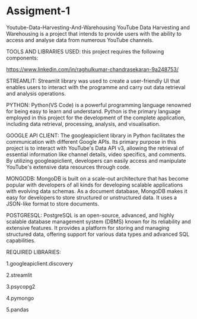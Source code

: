 # Assigment-1
Youtube-Data-Harvesting-And-Warehousing YouTube Data Harvesting and Warehousing is a project that intends to provide users with the ability to access and analyse data from numerous YouTube channels.


TOOLS AND LIBRARIES USED: this project requires the following components:

https://www.linkedin.com/in/raghulkumar-chandrasekaran-9a248753/

STREAMLIT: Streamlit library was used to create a user-friendly UI that enables users to interact with the programme and carry out data retrieval and analysis operations.

PYTHON: Python(VS Code) is a powerful programming language renowned for being easy to learn and understand. Python is the primary language employed in this project for the development of the complete application, including data retrieval, processing, analysis, and visualisation.

GOOGLE API CLIENT: The googleapiclient library in Python facilitates the communication with different Google APIs. Its primary purpose in this project is to interact with YouTube's Data API v3, allowing the retrieval of essential information like channel details, video specifics, and comments. By utilizing googleapiclient, developers can easily access and manipulate YouTube's extensive data resources through code.

MONGODB: MongoDB is built on a scale-out architecture that has become popular with developers of all kinds for developing scalable applications with evolving data schemas. As a document database, MongoDB makes it easy for developers to store structured or unstructured data. It uses a JSON-like format to store documents.

POSTGRESQL: PostgreSQL is an open-source, advanced, and highly scalable database management system (DBMS) known for its reliability and extensive features. It provides a platform for storing and managing structured data, offering support for various data types and advanced SQL capabilities.


REQUIRED LIBRARIES:

1.googleapiclient.discovery

2.streamlit

3.psycopg2

4.pymongo

5.pandas

